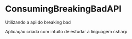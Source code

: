 # ConsumingBreakingBadAPI
Utilizando a api do breaking bad

Aplicação criada com intuito de estudar a linguagem csharp
